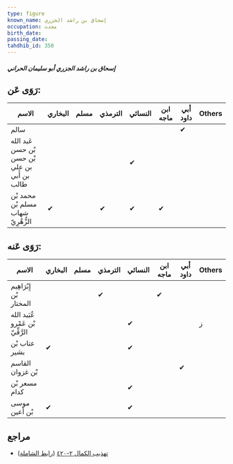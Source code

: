 ```yaml
---
type: figure
known_name: إسحاق بن راشد الجزري
occupation: محدث
birth_date:
passing_date:
tahdhib_id: 350
---
```

##### إسحاق بن راشد الجزري أبو سليمان الحراني

## رَوَى عَن:
| الاسم                                         | البخاري | مسلم | الترمذي | النسائي | ابن ماجه | أبي داود | Others |
| --------------------------------------------- | ------- | ---- | ------- | ------- | -------- | -------- | ------ |
| سالم                                          |         |      |         |         |          | ✔        |        |
| عَبد الله بْن حسن بْن حسن بن علي بن أَبي طالب |         |      |         | ✔       |          |          |        |
| محمد بْن مسلم بْن شهاب الزُّهْرِيّ            | ✔       |      | ✔       | ✔       | ✔        |          |        |
## رَوَى عَنه:
| الاسم                             | البخاري | مسلم | الترمذي | النسائي | ابن ماجه | أبي داود | Others |
| --------------------------------- | ------- | ---- | ------- | ------- | -------- | -------- | ------ |
| إِبْرَاهِيم بْن المختار           |         |      | ✔       |         | ✔        |          |        |
| عُبَيد الله بْن عَمْرو الرَّقِّيّ |         |      |         | ✔       |          |          | ز      |
| عتاب بْن بشير                     | ✔       |      |         | ✔       |          |          |        |
| القاسم بْن غزوان                  |         |      |         |         |          | ✔        |        |
| مسعر بْن كدام                     |         |      |         | ✔       |          |          |        |
| موسى بْن أعين                     | ✔       |      |         | ✔       |          |          |        |
## مراجع
- [تهذيب الكمال ٢-٤٢٠](obsidian://open?vault=Tahdhib-al-Kamal&file=Figures/٣٥٠-إسحاق%20بن%20راشد%20الجزري%20أبو%20سليمان%20الحراني) ([رابط الشاملة](https://shamela.ws/book/3722/901))